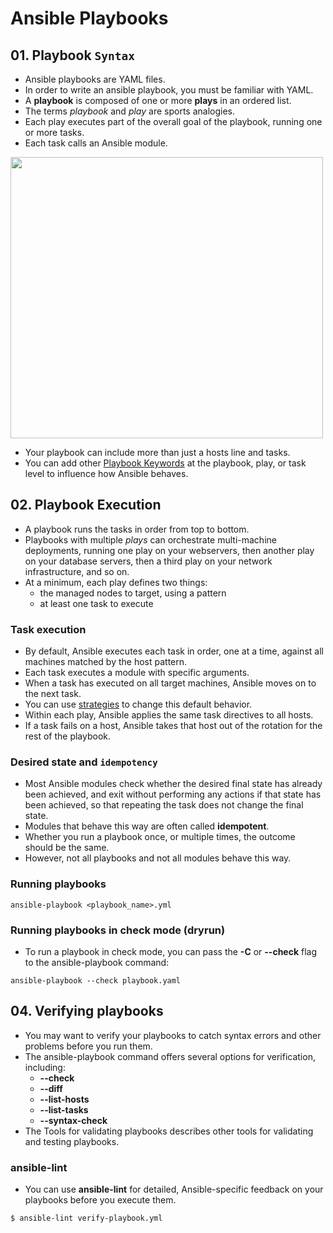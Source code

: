 # Ansible Playbooks

## 01. Playbook `Syntax`

- Ansible playbooks are YAML files.
- In order to write an ansible playbook, you must be familiar with YAML.
- A **playbook** is composed of one or more **plays** in an ordered list.
- The terms _playbook_ and _play_ are sports analogies.
- Each play executes part of the overall goal of the playbook, running one or more tasks.
- Each task calls an Ansible module.

<img src="https://github.com/kbindesh/devops-masterclass/blob/main/Module-09_Ansible/07_Ansible_Playbooks/images/playbooksyntax.png" width="500" height="450">

- Your playbook can include more than just a hosts line and tasks.
- You can add other [Playbook Keywords](https://docs.ansible.com/ansible/latest/reference_appendices/playbooks_keywords.html#playbook-keywords) at the playbook, play, or task level to influence how Ansible behaves.

## 02. Playbook Execution

- A playbook runs the tasks in order from top to bottom.
- Playbooks with multiple _plays_ can orchestrate multi-machine deployments, running one play on your webservers, then another play on your database servers, then a third play on your network infrastructure, and so on.
- At a minimum, each play defines two things:
  - the managed nodes to target, using a pattern
  - at least one task to execute

### Task execution

- By default, Ansible executes each task in order, one at a time, against all machines matched by the host pattern.
- Each task executes a module with specific arguments.
- When a task has executed on all target machines, Ansible moves on to the next task.
- You can use [strategies](https://docs.ansible.com/ansible/latest/playbook_guide/playbooks_strategies.html#playbooks-strategies) to change this default behavior.
- Within each play, Ansible applies the same task directives to all hosts.
- If a task fails on a host, Ansible takes that host out of the rotation for the rest of the playbook.

### Desired state and `idempotency`

- Most Ansible modules check whether the desired final state has already been achieved, and exit without performing any actions if that state has been achieved, so that repeating the task does not change the final state.
- Modules that behave this way are often called **idempotent**.
- Whether you run a playbook once, or multiple times, the outcome should be the same.
- However, not all playbooks and not all modules behave this way.

### Running playbooks

```
ansible-playbook <playbook_name>.yml
```

### Running playbooks in check mode (dryrun)

- To run a playbook in check mode, you can pass the **-C** or **--check** flag to the ansible-playbook command:

```
ansible-playbook --check playbook.yaml
```

## 04. Verifying playbooks

- You may want to verify your playbooks to catch syntax errors and other problems before you run them.
- The ansible-playbook command offers several options for verification, including:
  - **--check**
  - **--diff**
  - **--list-hosts**
  - **--list-tasks**
  - **--syntax-check**
- The Tools for validating playbooks describes other tools for validating and testing playbooks.

### ansible-lint

- You can use **ansible-lint** for detailed, Ansible-specific feedback on your playbooks before you execute them.

```
$ ansible-lint verify-playbook.yml
```
